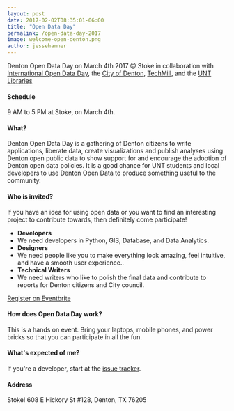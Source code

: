 ```yaml
---
layout: post
date: 2017-02-02T08:35:01-06:00
title: "Open Data Day"
permalink: /open-data-day-2017
image: welcome-open-denton.png
author: jessehamner
---
```

Denton Open Data Day on March 4th 2017 @ Stoke in collaboration with [International Open Data Day](http://opendataday.org/), the [City of Denton](https://www.cityofdenton.com/), [TechMill](https://techmill.co/), and the [UNT Libraries](http://www.library.unt.edu)

#### Schedule
9 AM to 5 PM at Stoke, on March 4th.

#### What?
Denton Open Data Day is a gathering of Denton citizens to write applications, liberate data, create visualizations and publish analyses using Denton open public data to show support for and encourage the adoption of Denton open data policies. It is a good chance for UNT students and local developers to use Denton Open Data to produce something useful to the community. 

#### Who is invited?
If you have an idea for using open data or you want to find an interesting project to contribute towards, then definitely come participate! 

- **Developers** 
- We need developers in Python, GIS, Database, and Data Analytics. 
- **Designers**
- We need people like you to make everything look amazing, feel intuitive, and have a smooth user experience..
- **Technical Writers**
- We need writers who like to polish the final data and contribute to reports for Denton citizens and City council.

<p class="text-center p-a-1">
	<a class="btn btn-primary btn-lg" href="https://www.meetup.com/TechmillDenton/events/237405554/">Register on Eventbrite</a>
</p>

#### How does Open Data Day work?
This is a hands on event. Bring your laptops, mobile phones, and power bricks so that you can participate in all the fun.

#### What's expected of me?

If you're a developer, start at the [issue tracker](https://github.com/OpenDenton/City-of-Denton-Datasets). 

#### Address
Stoke! 608 E Hickory St #128, Denton, TX 76205


